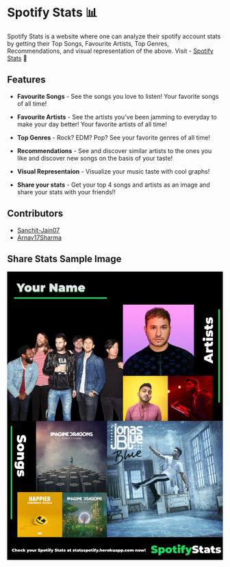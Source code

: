 # Spotify Stats :bar_chart:

Spotify Stats is a website where one can analyze their spotify account stats by getting their Top Songs, Favourite Artists, Top Genres, Recommendations, and visual representation of the above.
Visit - [Spotify Stats](https://statsspotify.herokuapp.com/) :rocket:

## Features
* **Favourite Songs**  - See the songs you love to listen! Your favorite songs of all time!

* **Favourite Artists** - See the artists you've been jamming to everyday to make your day better! Your favorite artists of all time!

* **Top Genres** - Rock? EDM? Pop? See your favorite genres of all time!

* **Recommendations** - See and discover similar artists to the ones you like and discover new songs on the basis of your taste!

* **Visual Representaion** - Visualize your music taste with cool graphs!

* **Share your stats** - Get your top 4 songs and artists as an image and share your stats with your friends!!


## Contributors
* [Sanchit-Jain07](https://github.com/Sanchit-Jain07)
* [Arnav17Sharma](https://github.com/Arnav17Sharma)

## Share Stats Sample Image

![Sample Stats Img](https://github.com/Sanchit-Jain07/Spotify-Stats/blob/master/static/Fixed_image.png)
